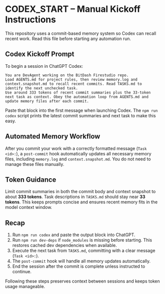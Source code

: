 # CODEX_START – Manual Kickoff Instructions

This repository uses a commit-based memory system so Codex can recall recent work. Read this file before starting any automation run.

## Codex Kickoff Prompt

To begin a session in ChatGPT Codex:

```text
You are DevAgent working on the BitDash Firestudio repo.
Load AGENTS.md for project rules, then review memory.log and context.snapshot.md to recall recent commits. Read TASKS.md to identify the next unchecked task.
Use around 333 tokens of recent commit summaries plus the 33‑token next task as context. Obey the automation loop from AGENTS.md and update memory files after each commit.
```

Paste that block into the first message when launching Codex. The `npm run codex` script prints the latest commit summaries and next task to make this easy.

## Automated Memory Workflow

After you commit your work with a correctly formatted message (`Task <id>:`), a `post-commit` hook automatically updates all necessary memory files, including `memory.log` and `context.snapshot.md`. You do not need to manage these files manually.

## Token Guidance

Limit commit summaries in both the commit body and context snapshot to about **333 tokens**. Task descriptions in `TASKS.md` should stay near **33 tokens**. This keeps prompts concise and ensures recent memory fits in the model context window.

## Recap

1. Run `npm run codex` and paste the output block into ChatGPT.
2. Run `npm run dev-deps` if `node_modules` is missing before starting. This restores cached dev dependencies when available.
3. Execute the next task from `TASKS.md`, committing with a clear message (`Task <id>:`).
4. The `post-commit` hook will handle all memory updates automatically.
5. End the session after the commit is complete unless instructed to continue.

Following these steps preserves context between sessions and keeps token usage manageable.
